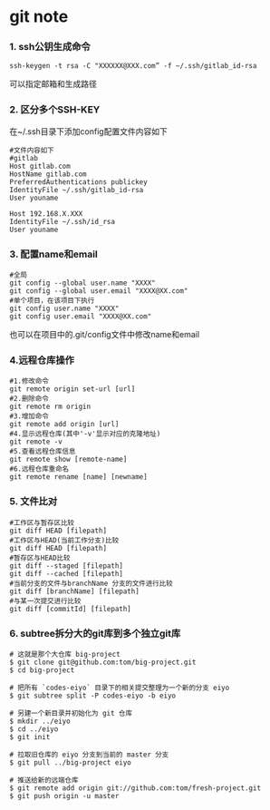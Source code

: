 # git note

### 1. ssh公钥生成命令

```ssh-keygen -t rsa -C "XXXXXX@XXX.com” -f ~/.ssh/gitlab_id-rsa```

可以指定邮箱和生成路径

### 2. 区分多个SSH-KEY

在~/.ssh目录下添加config配置文件内容如下

```shell
#文件内容如下
#gitlab
Host gitlab.com
HostName gitlab.com
PreferredAuthentications publickey
IdentityFile ~/.ssh/gitlab_id-rsa
User youname

Host 192.168.X.XXX
IdentityFile ~/.ssh/id_rsa
User youname
```

### 3. 配置name和email

```shell
#全局
git config --global user.name "XXXX"
git config --global user.email "XXXX@XX.com"
#单个项目，在该项目下执行
git config user.name "XXXX"
git config user.email "XXXX@XX.com"
```

也可以在项目中的.git/config文件中修改name和email

### 4.远程仓库操作

```shell
#1.修改命令
git remote origin set-url [url]
#2.删除命令
git remote rm origin
#3.增加命令
git remote add origin [url]
#4.显示远程仓库(其中'-v'显示对应的克隆地址)
git remote -v
#5.查看远程仓库信息
git remote show [remote-name]
#6.远程仓库重命名
git remote rename [name] [newname]
```

### 5. 文件比对

```shell
#工作区与暂存区比较
git diff HEAD [filepath]
#工作区与HEAD(当前工作分支)比较
git diff HEAD [filepath]
#暂存区与HEAD比较
git diff --staged [filepath]
git diff --cached [filepath]
#当前分支的文件与branchName 分支的文件进行比较
git diff [branchName] [filepath]
#与某一次提交进行比较
git diff [commitId] [filepath]
```

### 6. subtree拆分大的git库到多个独立git库

```shell
# 这就是那个大仓库 big-project
$ git clone git@github.com:tom/big-project.git
$ cd big-project

# 把所有 `codes-eiyo` 目录下的相关提交整理为一个新的分支 eiyo
$ git subtree split -P codes-eiyo -b eiyo

# 另建一个新目录并初始化为 git 仓库
$ mkdir ../eiyo
$ cd ../eiyo
$ git init

# 拉取旧仓库的 eiyo 分支到当前的 master 分支
$ git pull ../big-project eiyo

# 推送给新的远端仓库
$ git remote add origin git://github.com:tom/fresh-project.git
$ git push origin -u master
```